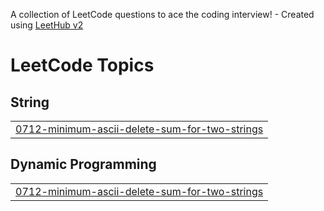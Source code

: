 A collection of LeetCode questions to ace the coding interview! - Created using [LeetHub v2](https://github.com/arunbhardwaj/LeetHub-2.0)
<!---LeetCode Topics Start-->
# LeetCode Topics
## String
|  |
| ------- |
| [0712-minimum-ascii-delete-sum-for-two-strings](https://github.com/Manan-13/code-archives/tree/master/0712-minimum-ascii-delete-sum-for-two-strings) |
## Dynamic Programming
|  |
| ------- |
| [0712-minimum-ascii-delete-sum-for-two-strings](https://github.com/Manan-13/code-archives/tree/master/0712-minimum-ascii-delete-sum-for-two-strings) |
<!---LeetCode Topics End-->